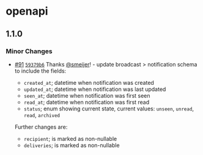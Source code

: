# openapi

## 1.1.0

### Minor Changes

- [#91](https://github.com/magicbell-io/public/pull/91) [`59379b6`](https://github.com/magicbell-io/public/commit/59379b6bdd5cfc4a80716dd7fb63922600f7c20c) Thanks [@smeijer](https://github.com/smeijer)! - update broadcast > notification schema to include the fields:

  - `created_at`; datetime when notification was created
  - `updated_at`; datetime when notification was last updated
  - `seen_at`; datetime when notification was first seen
  - `read_at`; datetime when notification was first read
  - `status`; enum showing current state, current values: `unseen`, `unread`, `read`, `archived`

  Further changes are:

  - `recipient`; is marked as non-nullable
  - `deliveries`; is marked as non-nullable
